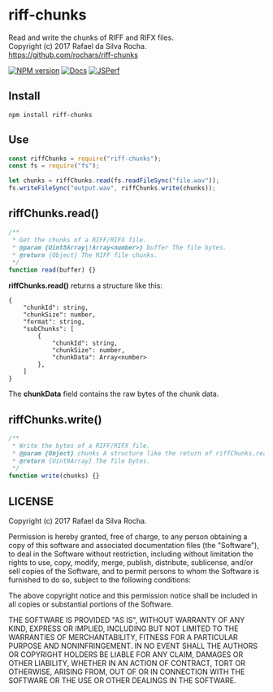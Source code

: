 # riff-chunks
Read and write the chunks of RIFF and RIFX files.  
Copyright (c) 2017 Rafael da Silva Rocha.  
https://github.com/rochars/riff-chunks

[![NPM version](https://img.shields.io/npm/v/riff-chunks.svg?style=for-the-badge)](https://www.npmjs.com/package/riff-chunks) [![Docs](https://img.shields.io/badge/docs-online-blue.svg?style=for-the-badge)](https://rochars.github.io/riff-chunks/index.html) [![JSPerf](https://img.shields.io/badge/jsperf-run-blue.svg?style=for-the-badge)](https://jsperf.com/riff-chunks)

## Install
```
npm install riff-chunks
```

## Use
```javascript
const riffChunks = require("riff-chunks");
const fs = require("fs");

let chunks = riffChunks.read(fs.readFileSync("file.wav"));
fs.writeFileSync("output.wav", riffChunks.write(chunks));
```

## riffChunks.read()
```javascript
/**
 * Get the chunks of a RIFF/RIFX file.
 * @param {Uint8Array|!Array<number>} buffer The file bytes.
 * @return {Object} The RIFF file chunks.
 */
function read(buffer) {}
```

**riffChunks.read()** returns a structure like this:
```
{
    "chunkId": string,
    "chunkSize": number,
    "format": string,
    "subChunks": [
        {
            "chunkId": string,
            "chunkSize": number,
            "chunkData": Array<number>
        },
    ]
}
```

The **chunkData** field contains the raw bytes of the chunk data.

## riffChunks.write()
```javascript
/**
 * Write the bytes of a RIFF/RIFX file.
 * @param {Object} chunks A structure like the return of riffChunks.read().
 * @return {Uint8Array} The file bytes.
 */
function write(chunks) {}
```

## LICENSE
Copyright (c) 2017 Rafael da Silva Rocha.

Permission is hereby granted, free of charge, to any person obtaining
a copy of this software and associated documentation files (the
"Software"), to deal in the Software without restriction, including
without limitation the rights to use, copy, modify, merge, publish,
distribute, sublicense, and/or sell copies of the Software, and to
permit persons to whom the Software is furnished to do so, subject to
the following conditions:

The above copyright notice and this permission notice shall be
included in all copies or substantial portions of the Software.

THE SOFTWARE IS PROVIDED "AS IS", WITHOUT WARRANTY OF ANY KIND,
EXPRESS OR IMPLIED, INCLUDING BUT NOT LIMITED TO THE WARRANTIES OF
MERCHANTABILITY, FITNESS FOR A PARTICULAR PURPOSE AND
NONINFRINGEMENT. IN NO EVENT SHALL THE AUTHORS OR COPYRIGHT HOLDERS BE
LIABLE FOR ANY CLAIM, DAMAGES OR OTHER LIABILITY, WHETHER IN AN ACTION
OF CONTRACT, TORT OR OTHERWISE, ARISING FROM, OUT OF OR IN CONNECTION
WITH THE SOFTWARE OR THE USE OR OTHER DEALINGS IN THE SOFTWARE.
